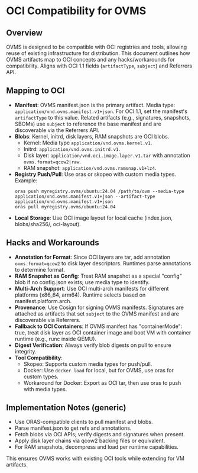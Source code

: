 # OCI Compatibility for OVMS

## Overview

OVMS is designed to be compatible with OCI registries and tools, allowing reuse of existing infrastructure for distribution. This document outlines how OVMS artifacts map to OCI concepts and any hacks/workarounds for compatibility. Aligns with OCI 1.1 fields (`artifactType`, `subject`) and Referrers API.

## Mapping to OCI

- **Manifest**: OVMS manifest.json is the primary artifact. Media type: `application/vnd.ovms.manifest.v1+json`. For OCI 1.1, set the manifest's `artifactType` to this value. Related artifacts (e.g., signatures, snapshots, SBOMs) use `subject` to reference the base manifest and are discoverable via the Referrers API.
- **Blobs**: Kernel, initrd, disk layers, RAM snapshots are OCI blobs.
  - Kernel: Media type `application/vnd.ovms.kernel.v1`.
  - Initrd: `application/vnd.ovms.initrd.v1`.
  - Disk layer: `application/vnd.oci.image.layer.v1.tar` with annotation `ovms.format=qcow2|raw`.
  - RAM snapshot: `application/vnd.ovms.ramsnap.v1+lz4`.
- **Registry Push/Pull**: Use oras or skopeo with custom media types. Example:
  ```
  oras push myregistry.ovms/ubuntu:24.04 /path/to/ovm --media-type application/vnd.ovms.manifest.v1+json --artifact-type application/vnd.ovms.manifest.v1+json
  oras pull myregistry.ovms/ubuntu:24.04
  ```
- **Local Storage**: Use OCI image layout for local cache (index.json, blobs/sha256/, oci-layout).

## Hacks and Workarounds

- **Annotation for Format**: Since OCI layers are tar, add annotation `ovms.format=qcow2` to disk layer descriptors. Runtimes parse annotations to determine format.
- **RAM Snapshot as Config**: Treat RAM snapshot as a special "config" blob if no config.json exists; use media type to identify.
- **Multi-Arch Support**: Use OCI multi-arch manifests for different platforms (x86_64, arm64). Runtime selects based on manifest.platform.arch.
- **Provenance**: Use Cosign for signing OVMS manifests. Signatures are attached as artifacts that set `subject` to the OVMS manifest and are discoverable via Referrers.
- **Fallback to OCI Containers**: If OVMS manifest has "containerMode": true, treat disk layer as OCI container image and boot VM with container runtime (e.g., runc inside QEMU).
- **Digest Verification**: Always verify blob digests on pull to ensure integrity.
- **Tool Compatibility**: 
  - Skopeo: Supports custom media types for push/pull.
  - Docker: Use `docker load` for local, but for OVMS, use oras for custom types.
  - Workaround for Docker: Export as OCI tar, then use oras to push with media types.

## Implementation Notes (generic)

- Use ORAS-compatible clients to pull manifest and blobs.
- Parse manifest.json to get refs and annotations.
- Fetch blobs via OCI APIs; verify digests and signatures when present.
- Apply disk layer chains via qcow2 backing files or equivalent.
- For RAM snapshots, decompress and load per runtime capabilities.

This ensures OVMS works with existing OCI tools while extending for VM artifacts.
